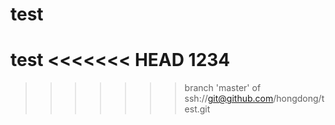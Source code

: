 test
====

test
<<<<<<< HEAD
1234
=======
>>>>>>> branch 'master' of ssh://git@github.com/hongdong/test.git
